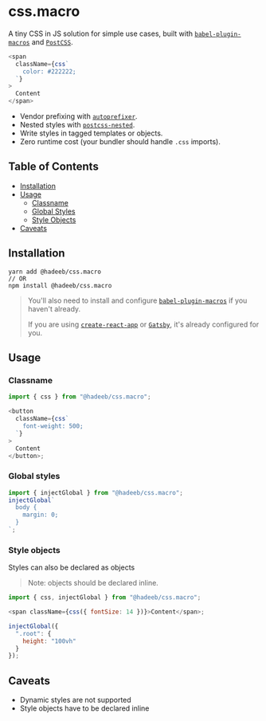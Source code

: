 # css.macro

A tiny CSS in JS solution for simple use cases, built with [`babel-plugin-macros`][babel-plugin-macros] and [`PostCSS`][postcss].

```js
<span
  className={css`
    color: #222222;
  `}
>
  Content
</span>
```

- Vendor prefixing with [`autoprefixer`][autoprefixer].
- Nested styles with [`postcss-nested`][postcss-nested].
- Write styles in tagged templates or objects.
- Zero runtime cost (your bundler should handle `.css` imports).

## Table of Contents

- [Installation](#installation)
- [Usage](#usage)
  - [Classname](#classname)
  - [Global Styles](#global-styles)
  - [Style Objects](#style-objects)
- [Caveats](#caveats)

## Installation

```
yarn add @hadeeb/css.macro
// OR
npm install @hadeeb/css.macro
```

> You'll also need to install and configure
> [`babel-plugin-macros`][babel-plugin-macros] if you haven't already.
>
> If you are using [`create-react-app`][cra] or [`Gatsby`][gatsby], it's already configured for you.

## Usage

### Classname

```js
import { css } from "@hadeeb/css.macro";

<button
  className={css`
    font-weight: 500;
  `}
>
  Content
</button>;
```

### Global styles

```js
import { injectGlobal } from "@hadeeb/css.macro";
injectGlobal`
  body {
    margin: 0;
  }
`;
```

### Style objects

Styles can also be declared as objects

> Note: objects should be declared inline.

```js
import { css, injectGlobal } from "@hadeeb/css.macro";

<span className={css({ fontSize: 14 })}>Content</span>;

injectGlobal({
  ".root": {
    height: "100vh"
  }
});
```

## Caveats

- Dynamic styles are not supported
- Style objects have to be declared inline

[babel]: https://babeljs.io/
[babel-plugin-macros]: https://github.com/kentcdodds/babel-plugin-macros
[postcss]: https://postcss.org/
[autoprefixer]: https://github.com/postcss/autoprefixer
[postcss-nested]: https://github.com/postcss/postcss-nested
[cra]: https://create-react-app.dev/
[gatsby]: https://www.gatsbyjs.org/
